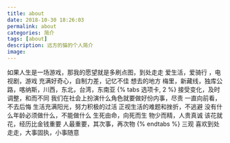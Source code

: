 ```yaml
---
title: about
date: 2018-10-30 18:26:03
permalink: about
categories: 简介
tags: [about]
description: 远方的猫的个人简介
image:
---
```

<p class="description"></p>
如果人生是一场游戏，那我的愿望就是多刷点图，到处走走
爱生活，爱骑行 ，电视剧，游戏  充满好奇心，自制力差，记忆不佳
想去的地方 梅里，新藏线，独库公路，喀纳斯，川西，东北，台湾，东南亚
{% tabs 选项卡, 2 %}
<!-- tab  **世界观**-->
接受变化，及时调整，和而不同
我们在社会上扮演什么角色就要做好份内事，尽责
一直向前看，不去后悔
<!-- endtab -->
<!-- tab **人生观**-->
生活充满阳光，努力积极的过活
正视生活的难题和挫折，不逃避
没有什么年龄必须做什么，不能做什么
生死由命，向死而生
<!-- endtab -->
<!-- tab **价值观** -->
物少而精，人贵真诚
该花就花，经历比金钱重要
人最重要，其次事，再次物
<!-- endtab -->
{% endtabs %}
三观  喜欢到处走走，大事固执，小事随意